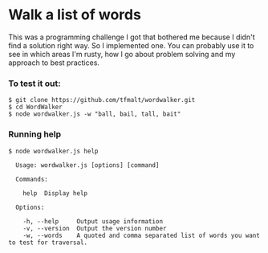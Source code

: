 # Walk a list of words

This was a programming challenge I got that bothered me because I didn't
find a solution right way. So I implemented one. You can probably use it to
see in which areas I'm rusty, how I go about problem solving and my approach
to best practices.

### To test it out:

```
$ git clone https://github.com/tfmalt/wordwalker.git
$ cd WordWalker
$ node wordwalker.js -w "ball, bail, tall, bait"
```

### Running help

```
$ node wordwalker.js help

  Usage: wordwalker.js [options] [command]

  Commands:

    help  Display help

  Options:

    -h, --help     Output usage information
    -v, --version  Output the version number
    -w, --words    A quoted and comma separated list of words you want to test for traversal.
```
